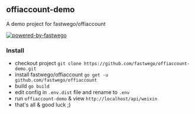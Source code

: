 ## offiaccount-demo 

A demo project for fastwego/offiaccount


[![powered-by-fastwego](https://img.shields.io/badge/Powered%20By-fastwego-brightgreen)](https://github.com/fastwego)

### Install
- checkout project `git clone https://github.com/fastwego/offiaccount-demo.git`
- install fastwego/offiaccount `go get -u github.com/fastwego/offiaccount`
- build `go build`
- edit config in `.env.dist` file and rename to `.env`
- run `offiaccount-demo` & view `http://localhost/api/weixin`
- that's all & good luck ;)
